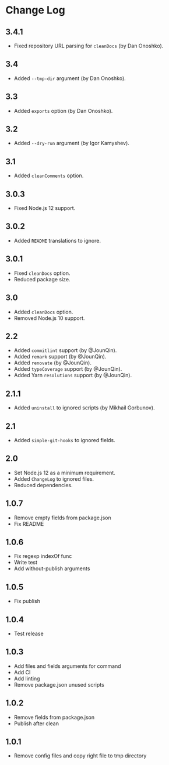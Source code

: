 # Change Log

## 3.4.1
* Fixed repository URL parsing for `cleanDocs` (by Dan Onoshko).

## 3.4
* Added `--tmp-dir` argument (by Dan Onoshko).

## 3.3
* Added `exports` option (by Dan Onoshko).

## 3.2
* Added `--dry-run` argument (by Igor Kamyshev).

## 3.1
* Added `cleanComments` option.

## 3.0.3
* Fixed Node.js 12 support.

## 3.0.2
* Added `README` translations to ignore.

## 3.0.1
* Fixed `cleanDocs` option.
* Reduced package size.

## 3.0
* Added `cleanDocs` option.
* Removed Node.js 10 support.

## 2.2
* Added `commitlint` support (by @JounQin).
* Added `remark` support (by @JounQin).
* Added `renovate` (by @JounQin).
* Added `typeCoverage` support (by @JounQin).
* Added Yarn `resolutions` support (by @JounQin).

## 2.1.1
* Added `uninstall` to ignored scripts (by Mikhail Gorbunov).

## 2.1
* Added `simple-git-hooks` to ignored fields.

## 2.0
* Set Node.js 12 as a minimum requirement.
* Added `ChangeLog` to ignored files.
* Reduced dependencies.

## 1.0.7
* Remove empty fields from package.json
* Fix README

## 1.0.6
* Fix regexp indexOf func
* Write test
* Add without-publish arguments

## 1.0.5
* Fix publish

## 1.0.4
* Test release

## 1.0.3
* Add files and fields arguments for command
* Add CI
* Add linting
* Remove package.json unused scripts

## 1.0.2
* Remove fields from package.json
* Publish after clean

## 1.0.1
* Remove config files and copy right file to tmp directory
